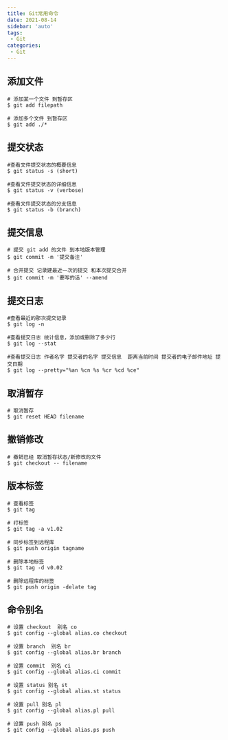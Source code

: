 ```yaml
---
title: Git常用命令
date: 2021-08-14
sidebar: 'auto'
tags:
 - Git
categories: 
 - Git
---
```



## 添加文件

```shell
# 添加某一个文件 到暂存区
$ git add filepath

# 添加多个文件 到暂存区
$ git add ./*
```



## 提交状态 

```shell
#查看文件提交状态的概要信息
$ git status -s (short)

#查看文件提交状态的详细信息
$ git status -v (verbose)

#查看文件提交状态的分支信息
$ git status -b (branch)
```


## 提交信息

```shell
# 提交 git add 的文件 到本地版本管理
$ git commit -m '提交备注'

# 合并提交 记录建最近一次的提交 和本次提交合并
$ git commit -m '要写的话' --amend
```


## 提交日志

```shell
#查看最近的那次提交记录
$ git log -n 

#查看提交日志 统计信息，添加或删除了多少行
$ git log --stat

#查看提交日志 作者名字 提交者的名字 提交信息  距离当前时间 提交者的电子邮件地址 提交日期 
$ git log --pretty="%an %cn %s %cr %cd %ce"

```

##  取消暂存

```shell
# 取消暂存 
$ git reset HEAD filename

```

##  撤销修改

```shell
# 撤销已经 取消暂存状态/新修改的文件 
$ git checkout -- filename

```


## 版本标签

```shell
# 查看标签
$ git tag

# 打标签
$ git tag -a v1.02

# 同步标签到远程库
$ git push origin tagname

# 删除本地标签
$ git tag -d v0.02 

# 删除远程库的标签
$ git push origin -delate tag
```


## 命令别名



```shell
# 设置 checkout  别名 co
$ git config --global alias.co checkout

# 设置 branch  别名 br
$ git config --global alias.br branch

# 设置 commit  别名 ci
$ git config --global alias.ci commit

# 设置 status 别名 st
$ git config --global alias.st status

# 设置 pull 别名 pl
$ git config --global alias.pl pull

# 设置 push 别名 ps
$ git config --global alias.ps push
```

